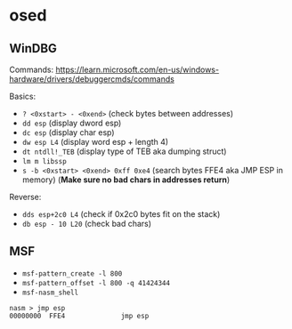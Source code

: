 # osed

## WinDBG

Commands: https://learn.microsoft.com/en-us/windows-hardware/drivers/debuggercmds/commands

Basics:

* `? <0xstart> - <0xend>` (check bytes between addresses)
* `dd esp` (display dword esp)
* `dc esp` (display char esp)
* `dw esp L4` (display word esp + length 4)
* `dt ntdll!_TEB` (display type of TEB aka dumping struct)
* `lm m libssp`
* `s -b <0xstart> <0xend> 0xff 0xe4` (search bytes FFE4 aka JMP ESP in memory) (__Make sure no bad chars in addresses return__)

Reverse:

* `dds esp+2c0 L4` (check if 0x2c0 bytes fit on the stack)
* `db esp - 10 L20` (check bad chars)

## MSF

* `msf-pattern_create -l 800`
* `msf-pattern_offset -l 800 -q 41424344`
* `msf-nasm_shell`
```
nasm > jmp esp
00000000  FFE4              jmp esp
```
